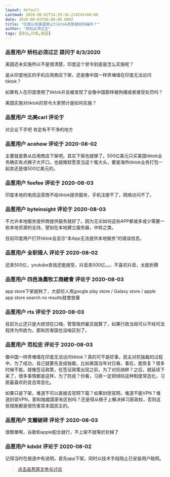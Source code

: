 ```yaml
---
layout: default
Lastmod: 2020-08-02T14:29:16.234243+00:00
date: 2020-08-03T00:00:00.000Z
title: "印度以及美国禁止tiktok具体是如何操作？"
author: "矫枉必须过正"
tags: [政治,印度,美国]
---
```



### 品葱用户 **矫枉必须过正** 提问于 8/3/2020
    
美国还未实施所以不是很清楚，印度这个禁令到底是怎么实施呢？  
  
是从印度地区的手机应用商店下架，还是像中国一样弄堵墙在印度无法访问tiktok？  
  
如果有人在印度使用了tiktok并且被发现了会像中国那样被拘捕或者接受处罚吗？  
  
美国实施对tiktok的禁令大家预计是如何实施？
    
                

### 品葱用户 **北美carl** 评论于 
        
对企业下手吧 肯定有不干净的地方
        
                

### 品葱用户 **acehow** 评论于 2020-08-02
        
主要就是靠从应用商店下架吧。其实下架也就够了。500亿美元只买美国tiktok业务确实有点狮子大开口，也就微软愿意当这个冤大头，要是海外tiktok业务打包一起卖还是值500亿美元的。
        
                

### 品葱用户 **feefee** 评论于 2020-08-03
        
印度本地的电信运营商不给tiktok提供服务，手机注册不了，网络访问不了。
        
                

### 品葱用户 **byteinsight** 评论于 2020-08-03
        
不允许本地服务提供商提供服务就好了。因为无论如何这些APP都或多或少需要一些本地资源的支持，譬如在本地建立服务器，中转之类。  
  
目前印度用户打开tiktok会显示“本App无法提供本地服务”的错误信息。
        
                

### 品葱用户 **全职猎人** 评论于 2020-08-02
        
还卖500亿，youtube卖钱还能接受，抖音卖500亿。。。不喜欢抖音，太能折腾
        
                

### 品葱用户 **四邑漁農牧工商總會** 评论于 2020-08-03
        
app store下架就夠了，大部份人用google play store / Galaxy store / apple app store search no results就會放棄
        
                

### 品葱用户 **rts** 评论于 2020-08-03
        
目前为止还只是大统领在口嗨，管管政府雇员就算了，如果行政当局可以不经司法程序为所欲为，那和厉害国也没啥区别了。
        
                

### 品葱用户 **范松忠** 评论于 2020-08-03
        
像中国一样弄堵墙在印度无法访问tiktok？真的可不是好事，民主对抗独裁的过程中，为了成功，自己就要先变成独裁，比如美国当年对日裔，事后，能恢复？很多时候不能。就像签证政策，在签证政策出现之前，为了对抗纳粹？之后，就延续下来了，很多事情都是这样，为了防疫？你看，习匪一定把绿码这种制度常态化，习匪最喜欢的变态常态化。  
  
如果只是下架，难道不可以直接去官网下载？如果封锁官网，难道不能VPN？难道封锁VPN，那和独裁国家有区别吗？还是得从根子上解决掉习匪政权，否则这些措施都是很伤害其本国民主的。
        
                

### 品葱用户 **支離破碎** 评论于 2020-08-03
        
很簡單啊，谷歌和apple配合就行，不上架不就等於封掉了
        
                

### 品葱用户 **kdxbt** 评论于 2020-08-02
        
记得当时在报道中有说明，首先app下架，同时以技术手段阻止已安装用户联网。
        
                





> [点击品葱原文参与讨论](https://pincong.rocks/question/29276)

